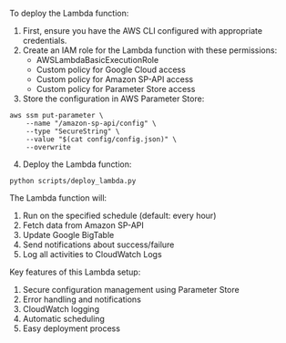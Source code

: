 To deploy the Lambda function:
1. First, ensure you have the AWS CLI configured with appropriate credentials.
2. Create an IAM role for the Lambda function with these permissions:
    - AWSLambdaBasicExecutionRole
    - Custom policy for Google Cloud access
    - Custom policy for Amazon SP-API access
    - Custom policy for Parameter Store access
3. Store the configuration in AWS Parameter Store:

```
aws ssm put-parameter \
    --name "/amazon-sp-api/config" \
    --type "SecureString" \
    --value "$(cat config/config.json)" \
    --overwrite
```
4. Deploy the Lambda function:
```
python scripts/deploy_lambda.py
```


The Lambda function will:
1. Run on the specified schedule (default: every hour)
2. Fetch data from Amazon SP-API
3. Update Google BigTable
4. Send notifications about success/failure
5. Log all activities to CloudWatch Logs

Key features of this Lambda setup:
1. Secure configuration management using Parameter Store
2. Error handling and notifications
3. CloudWatch logging
4. Automatic scheduling
5. Easy deployment process

